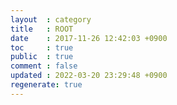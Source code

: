 ```yaml
---
layout  : category
title   : ROOT
date    : 2017-11-26 12:42:03 +0900
toc     : true
public  : true
comment : false
updated : 2022-03-20 23:29:48 +0900
regenerate: true
---
```



